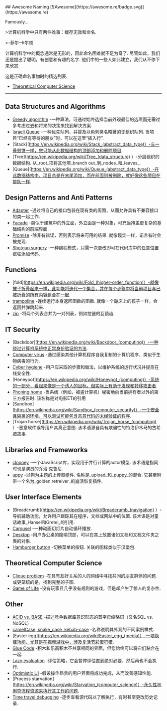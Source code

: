 <div class="github-widget" data-repo="gruhn/awesome-naming"></div>
<script async src="https://pagead2.googlesyndication.com/pagead/js/adsbygoogle.js"></script><ins class="adsbygoogle" style="display:block" data-ad-client="ca-pub-6890694312814945" data-ad-slot="5473692530" data-ad-format="auto"  data-full-width-responsive="true"></ins><script>(adsbygoogle = window.adsbygoogle || []).push({});</script>
## Awesome Naming [![Awesome](https://awesome.re/badge.svg)](https://awesome.re)

<!-- lint disable no-repeat-punctuation -->
Famously...
<!-- lint enable no-repeat-punctuation -->

&gt;计算机科学中只有两件难事：缓存无效和命名.
> 
&gt;-菲尔·卡尔顿

计算机科学中的概念通常是无形的，因此命名困难就不足为奇了.
尽管如此，我们还是提出了聪明，有创意和有趣的名字.
他们中的一些人如此建立，我们从不停下来欣赏.

这是正确命名事物时的精选列表.


- [Theoretical Computer Science](#theoretical-computer-science) 

---

## Data Structures and Algorithms

- [Greedy algorithm](https://en.wikipedia.org/wiki/Greedy_algorithm) -一种算法，可通过始终选择当前外观最佳的选项而无需过多考虑过去和将来的决策来找到解决方案.
- [Israeli Queue](https://rapidapi.com/blog/israeli-queues-exploring-a-bizarre-data-structure/)  -一种优先队列，并提及以色列臭名昭著的无组织队列.  当项目“已经有等待的朋友”时，可以在这里“插入行”.
- [Stack](https://en.wikipedia.org/wiki/Stack_(abstract_data_type)）-与一叠煎饼一样，您只能从此数据结构的顶部添加和删除项目.
- [Tree](https://en.wikipedia.org/wiki/Tree_(data_structure) ）-分层组织的数据结构.  从_root_项将其他项_branch out_到_nodes_和_leaves_.
- [Queue](https://en.wikipedia.org/wiki/Queue_(abstract_data_type)）-在此数据结构中，项目总是在末尾添加，而在前面则被删除，就好像这些项目在排队一样.

## Design Patterns and Anti Patterns

- [Adapter](https://en.wikipedia.org/wiki/Adapter_pattern) -通过将自己的接口包装在现有类的周围，从而允许具有不兼容接口的类一起工作.
- [Facade](https://en.wikipedia.org/wiki/Facade_pattern) -类似于建筑中的外立面，外立面是一种对象，可充当掩盖更复杂的基础结构的前端界面.
- [Promise](https://en.wikipedia.org/wiki/Futures_and_promises)  -除非有错误，否则表示将来可用的结果.  就像现实一样，诺言有时会被兑现.
- [Shotgun surgery](https://en.wikipedia.org/wiki/Shotgun_surgery) -一种编程模式，只需一次更改即可在代码库中的任意位置疯狂添加代码.

## Functions

- [fold](https://en.wikipedia.org/wiki/Fold_(higher-order_function)）-就像被子折叠起来一样，此功能将迭代一个集合，并在每个步骤中将当前项目与已被折叠的所有内容组合在一起.
- [trampoline](https://clojuredocs.org/clojure.core/trampoline)  -连续运行本身返回函数的函数.  就像一个蹦床上的孩子一样，会返回并弹跳起来. 
- [zip](https://hackage.haskell.org/package/base-4.12.0.0/docs/Prelude.html#v:zip) -将两个列表合并为一对列表，例如拉链的互锁齿.

## IT Security

- [Backdoor](https://en.wikipedia.org/wiki/Backdoor_(computing)）-一种绕过计算机系统中正常身份验证的方法.
- [Computer virus](https://en.wikipedia.org/wiki/Computer_virus) -通过感染其他计算机程序自我复制的计算机程序，类似于生物病毒的行为.
- [Cyber hygiene](https://digitalguardian.com/blog/what-cyber-hygiene-definition-cyber-hygiene-benefits-best-practices-and-more) -用户应采取的步骤和做法，以维护系统的运行状况并提高在线安全性.
- [Honeypot](https://en.wikipedia.org/wiki/Honeypot_(computing)）-系统的一部分，看起来像是一个诱人的目标，但实际上有助于发现和转移攻击者.
- [Phoning home](https://en.wikipedia.org/wiki/Phoning_home)  -当系统（例如，被盗计算机）秘密地向当前拥有者以外的第三方报告时.  该名称是对电影ET的引用
- [Sandbox](https://en.wikipedia.org/wiki/Sandbox_(computer_security)）-一个安全且隔离的环境，可以测试可能包含恶意代码的未经验证的程序.
- [Trojan horse](https://en.wikipedia.org/wiki/Trojan_horse_(computing) ）-恶意软件误导用户其真正意图.  该术语源自具有欺骗性的特洛伊木马的古希腊故事. 

## Libraries and Frameworks

- [clooney](https://github.com/GoogleChromeLabs/clooney)  -一个JavaScript库，实现用于并行计算的actor模型.  该术语是指同时也是演员的乔治·克鲁尼.
- [uppy](https://github.com/transloadit/uppy)  -以狗为主题的上传器组件.  名称是_upload_和_puppy_的混合.  它甚至附带一个名为_golden retreiver_的崩溃恢复插件.

## User Interface Elements

- [Breadcrumb](https://en.wikipedia.org/wiki/Breadcrumb_(navigation) ）-导航辅助功能，允许用户跟踪其在程序，文档或网站中的位置.  该术语是对童话故事_Hansel和Gretel_的引用.
- [Carousel](https://www.nngroup.com/articles/designing-effective-carousels/) -一种动画幻灯片自动循环播放.
- [Desktop](https://en.wikipedia.org/wiki/Desktop_metaphor) -用户办公桌的隐喻顶部，可以在其上放置诸如文档和文档文件夹之类的对象.
- [Hamburger button](https://en.wikipedia.org/wiki/Hamburger_button)  -切换菜单的按钮.  关联的图标类似于汉堡包.

## Theoretical Computer Science

- [Clique problem](https://en.wikipedia.org/wiki/Clique_problem)  -在具有友好关系的人的网络中寻找共同的朋友群体的问题.  或更笼统的是，找到完整的子图.
- [Game of Life](https://en.wikipedia.org/wiki/Conway%27s_Game_of_Life) -没有玩家且几乎没有规则的游戏，但是却产生了惊人的复杂性.

## Other

- [ACID vs. BASE](https://www.johndcook.com/blog/2009/07/06/brewer-cap-theorem-base/) -描述竞争数据库意识形态的首字母缩略词（又名SQL vs. NoSQL）. 
- [camelCase, snake_case, kebab-case](https://en.wikipedia.org/wiki/Letter_case#Special_case_styles) -名称说明其外观的不同案例样式.
- [Easter egg](https://en.wikipedia.org/wiki/Easter_egg_(media)）-一项隐藏功能，尤其是在视频游戏中，涉及复活节彩蛋狩猎.
- [Glue Code](https://en.wikipedia.org/wiki/Glue_code) -积木和乐高积木不共享相同的界面，但您始终可以将它们粘合在一起.
- [Lazy evaluation](https://en.wikipedia.org/wiki/Lazy_evaluation) -评估策略，它会暂停评估直到绝对必要，然后再也不会执行.
- [Optimistic UI](https://uxplanet.org/optimistic-1000-34d9eefe4c05) -假设操作昂贵的用户界面将成功完成，从而改善感知性能.
- [Process starvation](https://en.wikipedia.org/wiki/Starvation_(computer_science)）-永久性地剥夺流程资源来执行其工作的问题.
- [Time travel debugging](https://en.wikipedia.org/wiki/Time_travel_debugging) -逐步查看源代码以了解执行，有时甚至更改历史记录.
